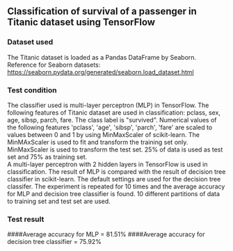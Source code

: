 ## Classification of survival of a passenger in Titanic dataset using TensorFlow

### Dataset used
The Titanic dataset is loaded as a Pandas DataFrame by Seaborn. 
Reference for Seaborn datasets:
https://seaborn.pydata.org/generated/seaborn.load_dataset.html

### Test condition
The classifier used is multi-layer perceptron (MLP) in TensorFlow. 
The following features of Titanic dataset are used in classification: pclass, sex, 
age, sibsp, parch, fare.
The class label is "survived". 
Numerical values of the following features 'pclass', 'age', 'sibsp', 'parch', 'fare' 
are scaled to values between 0 and 1 by using MinMaxScaler of scikit-learn. The 
MinMAxScaler is used to fit and transform the training set only. MinMaxScaler is 
used to transform the test set. 25% of data is used as test set and 75% as 
training set.  
A multi-layer perceptron with 2 hidden layers in TensorFlow is used in 
classification.
The result of MLP is compared with the result of decision tree classifier in
scikit-learn. The default settings are used for the decision tree classifer.
The experiment is repeated for 10 times and the average accuracy for MLP and 
decision tree classifier is found. 10 different partitions of data to training set
and test set are used. 

### Test result
####Average accuracy for MLP = 81.51%
####Average accuracy for decision tree classifier = 75.92%
